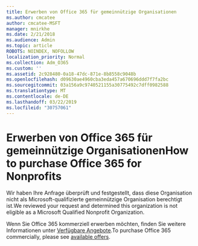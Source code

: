 ```yaml
---
title: Erwerben von Office 365 für gemeinnützige Organisationen
ms.author: cmcatee
author: cmcatee-MSFT
manager: mnirkhe
ms.date: 2/21/2018
ms.audience: Admin
ms.topic: article
ROBOTS: NOINDEX, NOFOLLOW
localization_priority: Normal
ms.collection: Adm_O365
ms.custom: ''
ms.assetid: 2c928480-0a18-47dc-871e-8b8558c9048b
ms.openlocfilehash: d09630ae4960cba3eda457a670696ddd7f7fa2bc
ms.sourcegitcommit: 03a156a9c9740521155a30775492c7dff0982588
ms.translationtype: MT
ms.contentlocale: de-DE
ms.lasthandoff: 03/22/2019
ms.locfileid: "30757061"
---
```

# <a name="how-to-purchase-office-365-for-nonprofits"></a><span data-ttu-id="de8bc-102">Erwerben von Office 365 für gemeinnützige Organisationen</span><span class="sxs-lookup"><span data-stu-id="de8bc-102">How to purchase Office 365 for Nonprofits</span></span>

<span data-ttu-id="de8bc-103">Wir haben Ihre Anfrage überprüft und festgestellt, dass diese Organisation nicht als Microsoft-qualifizierte gemeinnützige Organisation berechtigt ist.</span><span class="sxs-lookup"><span data-stu-id="de8bc-103">We reviewed your request and determined this organization is not eligible as a Microsoft Qualified Nonprofit Organization.</span></span>
  
<span data-ttu-id="de8bc-104">Wenn Sie Office 365 kommerziell erwerben möchten, finden Sie weitere Informationen unter [Verfügbare Angebote](https://portal.office.com/AdminPortal/Home).</span><span class="sxs-lookup"><span data-stu-id="de8bc-104">To purchase Office 365 commercially, please see [available offers](https://portal.office.com/AdminPortal/Home).</span></span>
  

